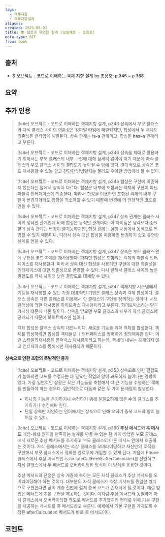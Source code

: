```yaml
---
tags:
  - 객체지향
  - 객체지향설계
aliases: 
created: 2025-05-01
title: 📚 합성과 유연한 설계 (오브젝트 - 조용호)
note-type: REF
from: Book
---
```


## 출처

- $ 오브젝트 - 코드로 이해하는 객체 지향 설계 by 조용호: p.346 ~ p.388

## 요약



## 추가 인용

>[!cite] 오브젝트 - 코드로 이해하는 객체지향 설계, p346
>상속에서 부모 클래스와 자식 클래스 사이의 의존성은 컴파일 타임에 해결되지만, 합성에서 두 객체의 의존성은 런타임에 해결된다. 상속 관계는 **is-a** 관계이고, 합성은 **has-a** 관계라고 부른다.

>[!cite] 오브젝트 - 코드로 이해하는 객체지향 설계, p346
>상속을 제대로 활용하기 위해서는 부모 클래스의 내부 구현에 대해 상세히 알아야 하기 때문에 자식 클래스와 부모 클래스 사이의 결합도가 높아질 수 밖에 없다. 결과적으로 상속은 코드 재사용할 수 있는 쉽고 간단한 방법일지는 몰라도 우아한 방법이라 볼 수 없다.

>[!cite] 오브젝트 - 코드로 이해하는 객체지향 설계, p346
>합성은 구현에 의존하지 않는다는 점에서 상속과 다르다. 합성은 내부에 포함되는 객체의 구현이 아닌 퍼블릭 인터페이스에 의존한다. 따라서 합성을 이용하면 포함된 객체의 내부 구현이 변경되더라도 영향을 최소화할 수 있기 때문에 변경에 더 안정적인 코드를 얻을 수 있다.

>[!cite] 오브젝트 - 코드로 이해하는 객체지향 설계, p347
>상속 관계는 클래스 사이의 정적인 관계인데 비해 합성은 동적인 관계이다. 이 차이점은 생각보다 중요한데 상속 관계는 변경이 불가능하지만, 합성 광계는 실행 시점에서 동적으로 변경할 수 있기 때문이다. 따라서 상속 대신 합성을 이용하면 변경하기 쉽고 유연한 설계를 얻을 수 있다.

>[!cite] 오브젝트 - 코드로 이해하는 객체지향 설계, p347
>상속은 부모 클래스 안에 구현된 코드 자체를 재사용한다. 하지만 합성은 포함되는 객체의 퍼블릭 인터페이스를 재사용한다. 따라서 상속 대신 합성을 사용하면 구현에 대한 의존성을 인터페이스에 대한 의존성으로 변경할 수 있다. 다시 말해서 클래스 사이의 높은 결합도를 객체 사이의 낮은 결합도로 대체할 수 있다.

>[!cite] 오브젝트 - 코드로 이해하는 객체지향 설계, p347
>객체지향 시스템에서 기능을 재사용할 수 있는 가장 대표적인 기법은 클래스 상속과 객체 합성이다. 클래스 상속은 다른 클래스를 이용해서 한 클래스의 구현을 정의하는 것이다. 서브 클래싱에 의한 재사용을 화이트박스 재사용이라고 부른다. 화이트박스라는 말은 가시성 떄문에 나온 말이다. 상속을 받으면 부모 클래스의 내부가 자식 클래스에 공개되기 때문에 화이트박스인 셈이다. 
>
>객체 합성은 클래스 상속의 대안ㄴ이다. 새로운 기능을 위해 객체를 합성한다. 객체를 합성하려면 합성할 객체들으 ㅣ인터페이스를 명확하게 정의해야만 한다. 이런 스타일의재사용을 블랙박스 재사용이라고 하는데, 객체의 내부는 공개되지 않고 인터페이스를 통해서만 재사용되기 때문이다.

#### 상속으로 인한 조합의 폭발적인 증가

>[!cite] 오브젝트 - 코드로 이해하는 객체지향 설계, p353
>상속으로 인한 결합도가 높아지면 코드를 수정하는 데 필요한 작업의 양이 과도하게 늘어나는 경향이 있다. 가장 일반적인 상황은 작은 기능들을 조합해서 더 큰 기능을 수행하는 객체들 만들어야 하는 경우다. 일반적으로 다음과 같은 두 가지 문제점이 발생한다.
>- 하나의 기능을 추가하거나 수정하기 위해 불필요하게 많은 수의 클래스를 추가하거나 수정해야 한다.
>- 단일 상속만 지언하는 언어에서는 상속으로 인해 오히려 중복 코드의 양이 늘어날 수 있다.

>[!cite] 오브젝트 - 코드로 이해하는 객체지향 설계, p360
>**추상 메서드와 훅 메서드**
>개방-폐쇄 원칙을 만족하는 설계를 만들 수 있는 한 가지 방법은 부모 클래스에서 새로운 추상 메서드를 추가하고 부모 클래스의 다른 메서드 안에서 호출하는 것이다. 자식 클래스에서는 추상 클래스를 오버라이딩하고 자신만의 로직을 구현해서 부모 클래스에서 정의한 플로우에 개입할 수 있게 된다. 처음에 Phone 클래스에서 추상 메서드인 calculateCallFee와 afterCalculated를 선언하고 자식 클래스에서 두 메서드를 오버라이딩한 방식이 이 방식을 응용한 것이다.
>
>추상 메서드의 단점은 상속 계층에 속하는 모든 자식 클래스가 추상 메서드를 오버라이딩해야 하는 것이다. 대부분의 자식 클래스가 추상 메서드를 동일한 방식으로 구현한다면 상속 계층 전반에 걸쳐 중복 코드가 존재하게 될 것이다. 해결 방법은 메서드에 기본 구현을 제공하는 것이다. 이처럼 추상 메서드와 동일하게 자식 클래스에서 오버라이딩할 의도로 메서드를 추가했지만 편의를 위해 기본 구현을 제공하는 메서드를 훅 메서드라고 부른다. 예제에서 기본 구현을 가지도록 수정된 afterCalculated 메서드가 바로 훅 메서드이다.



## 코멘트